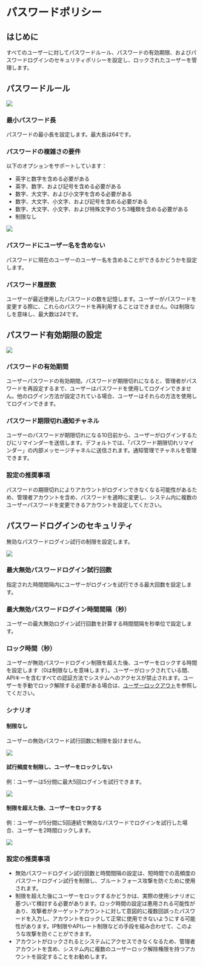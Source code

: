 # パスワードポリシー

<PluginInfo licenseBundled="professional" name="password-policy"></PluginInfo>

## はじめに

すべてのユーザーに対してパスワードルール、パスワードの有効期限、およびパスワードログインのセキュリティポリシーを設定し、ロックされたユーザーを管理します。

## パスワードルール

![](https://static-docs.nocobase.com/202412281329313.png)

### 最小パスワード長

パスワードの最小長を設定します。最大長は64です。

### パスワードの複雑さの要件

以下のオプションをサポートしています：

- 英字と数字を含める必要がある
- 英字、数字、および記号を含める必要がある
- 数字、大文字、および小文字を含める必要がある
- 数字、大文字、小文字、および記号を含める必要がある
- 数字、大文字、小文字、および特殊文字のうち3種類を含める必要がある
- 制限なし

![](https://static-docs.nocobase.com/202412281331649.png)

### パスワードにユーザー名を含めない

パスワードに現在のユーザーのユーザー名を含めることができるかどうかを設定します。

### パスワード履歴数

ユーザーが最近使用したパスワードの数を記憶します。ユーザーがパスワードを変更する際に、これらのパスワードを再利用することはできません。0は制限なしを意味し、最大数は24です。

## パスワード有効期限の設定

![](https://static-docs.nocobase.com/202412281335588.png)

### パスワードの有効期間

ユーザーパスワードの有効期間。パスワードが期限切れになると、管理者がパスワードを再設定するまで、ユーザーはパスワードを使用してログインできません。他のログイン方法が設定されている場合、ユーザーはそれらの方法を使用してログインできます。

### パスワード期限切れ通知チャネル

ユーザーのパスワードが期限切れになる10日前から、ユーザーがログインするたびにリマインダーを送信します。デフォルトでは、「パスワード期限切れリマインダー」の内部メッセージチャネルに送信されます。通知管理でチャネルを管理できます。

### 設定の推奨事項

パスワードの期限切れによりアカウントがログインできなくなる可能性があるため、管理者アカウントを含め、パスワードを適時に変更し、システム内に複数のユーザーパスワードを変更できるアカウントを設定してください。

## パスワードログインのセキュリティ

無効なパスワードログイン試行の制限を設定します。

![](https://static-docs.nocobase.com/202412281339724.png)

### 最大無効パスワードログイン試行回数

指定された時間間隔内にユーザーがログインを試行できる最大回数を設定します。

### 最大無効パスワードログイン時間間隔（秒）

ユーザーの最大無効ログイン試行回数を計算する時間間隔を秒単位で設定します。

### ロック時間（秒）

ユーザーが無効パスワードログイン制限を超えた後、ユーザーをロックする時間を設定します（0は制限なしを意味します）。ユーザーがロックされている間、APIキーを含むすべての認証方法でシステムへのアクセスが禁止されます。ユーザーを手動でロック解除する必要がある場合は、[ユーザーロックアウト](./user-lockout.md)を参照してください。

### シナリオ

#### 制限なし

ユーザーの無効パスワード試行回数に制限を設けません。

![](https://static-docs.nocobase.com/202412281343226.png)

#### 試行頻度を制限し、ユーザーをロックしない

例：ユーザーは5分間に最大5回ログインを試行できます。

![](https://static-docs.nocobase.com/202412281344412.png)

#### 制限を超えた後、ユーザーをロックする

例：ユーザーが5分間に5回連続で無効なパスワードでログインを試行した場合、ユーザーを2時間ロックします。

![](https://static-docs.nocobase.com/202412281344952.png)

### 設定の推奨事項

- 無効パスワードログイン試行回数と時間間隔の設定は、短時間での高頻度のパスワードログイン試行を制限し、ブルートフォース攻撃を防ぐために使用されます。
- 制限を超えた後にユーザーをロックするかどうかは、実際の使用シナリオに基づいて検討する必要があります。ロック時間の設定は悪用される可能性があり、攻撃者がターゲットアカウントに対して意図的に複数回誤ったパスワードを入力し、アカウントをロックして正常に使用できないようにする可能性があります。IP制限やAPIレート制限などの手段を組み合わせて、このような攻撃を防ぐことができます。
- アカウントがロックされるとシステムにアクセスできなくなるため、管理者アカウントを含め、システム内に複数のユーザーロック解除権限を持つアカウントを設定することをお勧めします。
